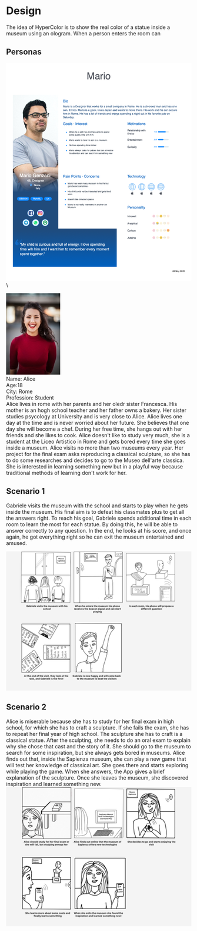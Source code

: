 # Design

The idea of HyperColor is to show the real color of a statue inside a museum using an ologram. When a person enters the room can  
## Personas

![Mario](https://github.com/federicoInserra/Big-Project-IoT/blob/master/photo/Mario.png)\


![Alice](https://github.com/federicoInserra/Big-Project-IoT/blob/master/photo/persona2.jpg)\
 Name: Alice\
 Age:18\
 City: Rome\
 Profession: Student\
 Alice lives in rome with her parents and her oledr sister Francesca. His mother is an hogh school teacher and her father owns a bakery.
Her sister studies psycology at University and is very close to Alice.
Alice lives one day at the time and is never worried about her future. She believes that one day she will become a chef. During her free time, she hangs out with her friends and she likes to cook.
Alice doesn't like to study very much, she is a student at the Liceo Artistico in Rome and gets bored every time she goes inside a museum. Alice visits no more than two museums every year. Her project for the final exam asks reproducing a classical sculpture, so she has to do some researches and decides to go to the Museo dell'arte classica. She is interested in learning something new but in a playful way because traditional methods of learning don't work for her.

## Scenario 1

Gabriele visits the museum with the school and starts to play when he gets inside the museum. His final aim is to defeat his classmates plus to get all the answers right. To reach his goal, Gabriele spends additional time in each room to learn the most for each statue. By doing this, he will be able to answer correctly to any question. In the end, he looks at his score, and once again, he got everything right so he can exit the museum entertained and amused.

![Storyboard1](https://github.com/federicoInserra/Big-Project-IoT/blob/master/photo/story2.png)

## Scenario 2

Alice is miserable because she has to study for her final exam in high school, for which she has to craft a sculpture. If she fails the exam, she has to repeat her final year of high school. The sculpture she has to craft is a classical statue. After the sculpting, she needs to do an oral exam to explain why she chose that cast and the story of it. She should go to the museum to search for some inspiration, but she always gets bored in museums. Alice finds out that, inside the Sapienza museum, she can play a new game that will test her knowledge of classical art. She goes there and starts exploring while playing the game. When she answers, the App gives a brief explanation of the sculpture. Once she leaves the museum, she discovered inspiration and learned something new.
![Storyboard2](https://github.com/federicoInserra/Big-Project-IoT/blob/master/photo/story1.png)


